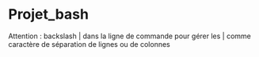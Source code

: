 # Projet_bash

Attention : backslash | dans la ligne de commande pour gérer les | comme caractère de séparation de lignes ou de colonnes
